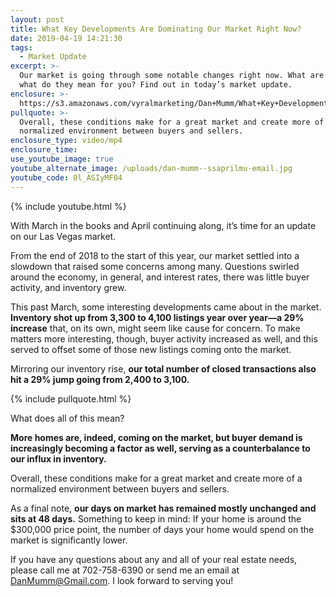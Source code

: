 ```yaml
---
layout: post
title: What Key Developments Are Dominating Our Market Right Now?
date: 2019-04-19 14:21:30
tags:
  - Market Update
excerpt: >-
  Our market is going through some notable changes right now. What are they and
  what do they mean for you? Find out in today’s market update.
enclosure: >-
  https://s3.amazonaws.com/vyralmarketing/Dan+Mumm/What+Key+Developments+Are+Dominating+Our+Market+Right+Now_.mp4
pullquote: >-
  Overall, these conditions make for a great market and create more of a
  normalized environment between buyers and sellers.
enclosure_type: video/mp4
enclosure_time:
use_youtube_image: true
youtube_alternate_image: /uploads/dan-mumm--ssaprilmu-email.jpg
youtube_code: 0l_ASIyMF04
---
```


{% include youtube.html %}

With March in the books and April continuing along, it’s time for an update on our Las Vegas market.

From the end of 2018 to the start of this year, our market settled into a slowdown that raised some concerns among many. Questions swirled around the economy, in general, and interest rates, there was little buyer activity, and inventory grew.

This past March, some interesting developments came about in the market. **Inventory shot up from 3,300 to 4,100 listings year over year—a 29% increase** that, on its own, might seem like cause for concern. To make matters more interesting, though, buyer activity increased as well, and this served to offset some of those new listings coming onto the market.

Mirroring our inventory rise, **our total number of closed transactions also hit a 29% jump going from 2,400 to 3,100.**

{% include pullquote.html %}

What does all of this mean?

**More homes are, indeed, coming on the market, but buyer demand is increasingly becoming a factor as well, serving as a counterbalance to our influx in inventory.**

Overall, these conditions make for a great market and create more of a normalized environment between buyers and sellers.

As a final note, **our days on market has remained mostly unchanged and sits at 48 days.** Something to keep in mind: If your home is around the $300,000 price point, the number of days your home would spend on the market is significantly lower.

If you have any questions about any and all of your real estate needs, please call me at 702-758-6390 or send me an email at DanMumm@Gmail.com. I look forward to serving you\!